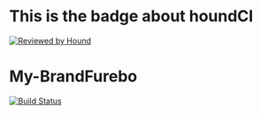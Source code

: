 # This is the badge about houndCI

[![Reviewed by Hound](https://img.shields.io/badge/Reviewed_by-Hound-8E64B0.svg)](https://houndci.com)

# My-BrandFurebo

[![Build Status](https://travis-ci.org/furebo/My-BrandFurebo.svg?branch=master)](https://travis-ci.org/furebo/My-BrandFurebo)